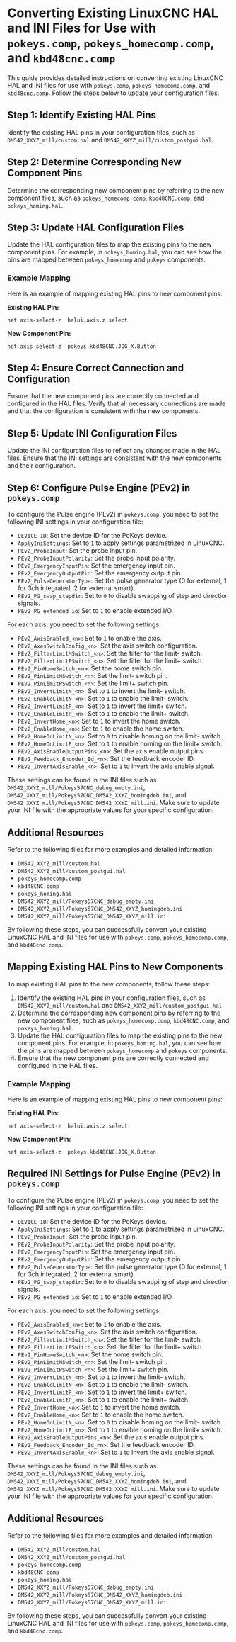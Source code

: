 # Converting Existing LinuxCNC HAL and INI Files for Use with `pokeys.comp`, `pokeys_homecomp.comp`, and `kbd48cnc.comp`

This guide provides detailed instructions on converting existing LinuxCNC HAL and INI files for use with `pokeys.comp`, `pokeys_homecomp.comp`, and `kbd48cnc.comp`. Follow the steps below to update your configuration files.

## Step 1: Identify Existing HAL Pins

Identify the existing HAL pins in your configuration files, such as `DM542_XXYZ_mill/custom.hal` and `DM542_XXYZ_mill/custom_postgui.hal`.

## Step 2: Determine Corresponding New Component Pins

Determine the corresponding new component pins by referring to the new component files, such as `pokeys_homecomp.comp`, `kbd48CNC.comp`, and `pokeys_homing.hal`.

## Step 3: Update HAL Configuration Files

Update the HAL configuration files to map the existing pins to the new component pins. For example, in `pokeys_homing.hal`, you can see how the pins are mapped between `pokeys_homecomp` and `pokeys` components.

### Example Mapping

Here is an example of mapping existing HAL pins to new component pins:

**Existing HAL Pin:**
```
net axis-select-z  halui.axis.z.select
```

**New Component Pin:**
```
net axis-select-z  pokeys.kbd48CNC.JOG_X.Button
```

## Step 4: Ensure Correct Connection and Configuration

Ensure that the new component pins are correctly connected and configured in the HAL files. Verify that all necessary connections are made and that the configuration is consistent with the new components.

## Step 5: Update INI Configuration Files

Update the INI configuration files to reflect any changes made in the HAL files. Ensure that the INI settings are consistent with the new components and their configuration.

## Step 6: Configure Pulse Engine (PEv2) in `pokeys.comp`

To configure the Pulse engine (PEv2) in `pokeys.comp`, you need to set the following INI settings in your configuration file:

* `DEVICE_ID`: Set the device ID for the PoKeys device.
* `ApplyIniSettings`: Set to `1` to apply settings parametrized in LinuxCNC.
* `PEv2_ProbeInput`: Set the probe input pin.
* `PEv2_ProbeInputPolarity`: Set the probe input polarity.
* `PEv2_EmergencyInputPin`: Set the emergency input pin.
* `PEv2_EmergencyOutputPin`: Set the emergency output pin.
* `PEv2_PulseGeneratorType`: Set the pulse generator type (0 for external, 1 for 3ch integrated, 2 for external smart).
* `PEv2_PG_swap_stepdir`: Set to `0` to disable swapping of step and direction signals.
* `PEv2_PG_extended_io`: Set to `1` to enable extended I/O.

For each axis, you need to set the following settings:

* `PEv2_AxisEnabled_<n>`: Set to `1` to enable the axis.
* `PEv2_AxesSwitchConfig_<n>`: Set the axis switch configuration.
* `PEv2_FilterLimitMSwitch_<n>`: Set the filter for the limit- switch.
* `PEv2_FilterLimitPSwitch_<n>`: Set the filter for the limit+ switch.
* `PEv2_PinHomeSwitch_<n>`: Set the home switch pin.
* `PEv2_PinLimitMSwitch_<n>`: Set the limit- switch pin.
* `PEv2_PinLimitPSwitch_<n>`: Set the limit+ switch pin.
* `PEv2_InvertLimitN_<n>`: Set to `1` to invert the limit- switch.
* `PEv2_EnableLimitN_<n>`: Set to `1` to enable the limit- switch.
* `PEv2_InvertLimitP_<n>`: Set to `1` to invert the limit+ switch.
* `PEv2_EnableLimitP_<n>`: Set to `1` to enable the limit+ switch.
* `PEv2_InvertHome_<n>`: Set to `1` to invert the home switch.
* `PEv2_EnableHome_<n>`: Set to `1` to enable the home switch.
* `PEv2_HomeOnLimitN_<n>`: Set to `0` to disable homing on the limit- switch.
* `PEv2_HomeOnLimitP_<n>`: Set to `1` to enable homing on the limit+ switch.
* `PEv2_AxisEnableOutputPins_<n>`: Set the axis enable output pins.
* `PEv2_Feedback_Encoder_Id_<n>`: Set the feedback encoder ID.
* `PEv2_InvertAxisEnable_<n>`: Set to `1` to invert the axis enable signal.

These settings can be found in the INI files such as `DM542_XXYZ_mill/Pokeys57CNC_debug_empty.ini`, `DM542_XXYZ_mill/Pokeys57CNC_DM542_XXYZ_homingdeb.ini`, and `DM542_XXYZ_mill/Pokeys57CNC_DM542_XXYZ_mill.ini`. Make sure to update your INI file with the appropriate values for your specific configuration.

## Additional Resources

Refer to the following files for more examples and detailed information:

- `DM542_XXYZ_mill/custom.hal`
- `DM542_XXYZ_mill/custom_postgui.hal`
- `pokeys_homecomp.comp`
- `kbd48CNC.comp`
- `pokeys_homing.hal`
- `DM542_XXYZ_mill/Pokeys57CNC_debug_empty.ini`
- `DM542_XXYZ_mill/Pokeys57CNC_DM542_XXYZ_homingdeb.ini`
- `DM542_XXYZ_mill/Pokeys57CNC_DM542_XXYZ_mill.ini`

By following these steps, you can successfully convert your existing LinuxCNC HAL and INI files for use with `pokeys.comp`, `pokeys_homecomp.comp`, and `kbd48cnc.comp`.

## Mapping Existing HAL Pins to New Components

To map existing HAL pins to the new components, follow these steps:

1. Identify the existing HAL pins in your configuration files, such as `DM542_XXYZ_mill/custom.hal` and `DM542_XXYZ_mill/custom_postgui.hal`.
2. Determine the corresponding new component pins by referring to the new component files, such as `pokeys_homecomp.comp`, `kbd48CNC.comp`, and `pokeys_homing.hal`.
3. Update the HAL configuration files to map the existing pins to the new component pins. For example, in `pokeys_homing.hal`, you can see how the pins are mapped between `pokeys_homecomp` and `pokeys` components.
4. Ensure that the new component pins are correctly connected and configured in the HAL files.

### Example Mapping

Here is an example of mapping existing HAL pins to new component pins:

**Existing HAL Pin:**
```
net axis-select-z  halui.axis.z.select
```

**New Component Pin:**
```
net axis-select-z  pokeys.kbd48CNC.JOG_X.Button
```

## Required INI Settings for Pulse Engine (PEv2) in `pokeys.comp`

To configure the Pulse engine (PEv2) in `pokeys.comp`, you need to set the following INI settings in your configuration file:

* `DEVICE_ID`: Set the device ID for the PoKeys device.
* `ApplyIniSettings`: Set to `1` to apply settings parametrized in LinuxCNC.
* `PEv2_ProbeInput`: Set the probe input pin.
* `PEv2_ProbeInputPolarity`: Set the probe input polarity.
* `PEv2_EmergencyInputPin`: Set the emergency input pin.
* `PEv2_EmergencyOutputPin`: Set the emergency output pin.
* `PEv2_PulseGeneratorType`: Set the pulse generator type (0 for external, 1 for 3ch integrated, 2 for external smart).
* `PEv2_PG_swap_stepdir`: Set to `0` to disable swapping of step and direction signals.
* `PEv2_PG_extended_io`: Set to `1` to enable extended I/O.

For each axis, you need to set the following settings:

* `PEv2_AxisEnabled_<n>`: Set to `1` to enable the axis.
* `PEv2_AxesSwitchConfig_<n>`: Set the axis switch configuration.
* `PEv2_FilterLimitMSwitch_<n>`: Set the filter for the limit- switch.
* `PEv2_FilterLimitPSwitch_<n>`: Set the filter for the limit+ switch.
* `PEv2_PinHomeSwitch_<n>`: Set the home switch pin.
* `PEv2_PinLimitMSwitch_<n>`: Set the limit- switch pin.
* `PEv2_PinLimitPSwitch_<n>`: Set the limit+ switch pin.
* `PEv2_InvertLimitN_<n>`: Set to `1` to invert the limit- switch.
* `PEv2_EnableLimitN_<n>`: Set to `1` to enable the limit- switch.
* `PEv2_InvertLimitP_<n>`: Set to `1` to invert the limit+ switch.
* `PEv2_EnableLimitP_<n>`: Set to `1` to enable the limit+ switch.
* `PEv2_InvertHome_<n>`: Set to `1` to invert the home switch.
* `PEv2_EnableHome_<n>`: Set to `1` to enable the home switch.
* `PEv2_HomeOnLimitN_<n>`: Set to `0` to disable homing on the limit- switch.
* `PEv2_HomeOnLimitP_<n>`: Set to `1` to enable homing on the limit+ switch.
* `PEv2_AxisEnableOutputPins_<n>`: Set the axis enable output pins.
* `PEv2_Feedback_Encoder_Id_<n>`: Set the feedback encoder ID.
* `PEv2_InvertAxisEnable_<n>`: Set to `1` to invert the axis enable signal.

These settings can be found in the INI files such as `DM542_XXYZ_mill/Pokeys57CNC_debug_empty.ini`, `DM542_XXYZ_mill/Pokeys57CNC_DM542_XXYZ_homingdeb.ini`, and `DM542_XXYZ_mill/Pokeys57CNC_DM542_XXYZ_mill.ini`. Make sure to update your INI file with the appropriate values for your specific configuration.

## Additional Resources

Refer to the following files for more examples and detailed information:

- `DM542_XXYZ_mill/custom.hal`
- `DM542_XXYZ_mill/custom_postgui.hal`
- `pokeys_homecomp.comp`
- `kbd48CNC.comp`
- `pokeys_homing.hal`
- `DM542_XXYZ_mill/Pokeys57CNC_debug_empty.ini`
- `DM542_XXYZ_mill/Pokeys57CNC_DM542_XXYZ_homingdeb.ini`
- `DM542_XXYZ_mill/Pokeys57CNC_DM542_XXYZ_mill.ini`

By following these steps, you can successfully convert your existing LinuxCNC HAL and INI files for use with `pokeys.comp`, `pokeys_homecomp.comp`, and `kbd48cnc.comp`.
